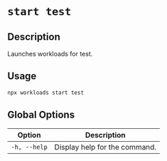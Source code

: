 # `start test`

## Description

Launches workloads for test.

## Usage

```bash
npx workloads start test
```

## Global Options

| Option                   | Description                   |
| -------------------------| ----------------------------- |
| `-h, --help`             | Display help for the command. |
